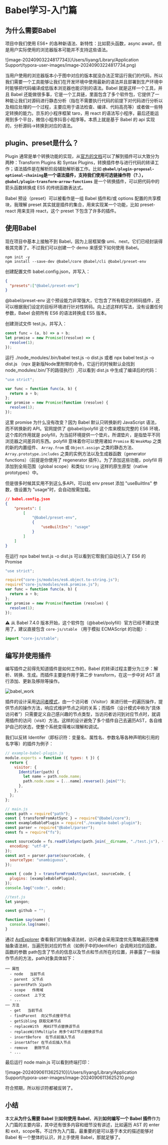 # Babel学习-入门篇



## 为什么需要Babel

项目中我们使用 ES6+ 的各种新语法、新特性：比如箭头函数，async await，但是用户实际使用的浏览器版本可能并不支持这些语法。

![image-20240903224817734](/Users/liyang/Library/Application Support/typora-user-images/image-20240903224817734.png)

 当用户使用的浏览器版本小于图中对应的版本就没办法正常运行我们的代码，所以我们需要一个工具能够让我们在开发环境中使用最新的语法并且部署到生产环境中时能够把代码编译成低版本浏览器也能识别的语法。Babel 就是这样一个工具，并且 Babel 还能做很多事，它是一个工具链，里面包含了多个软件包，它提供了一种能让我们对源码进行静态分析（指在不需要执行代码的前提下对代码进行分析以及相应处理的一个过程，主要应用于语法检查、编译、代码高亮等）或者做一些特定转换的能力。京东的小程序框架 taro，用 react 的语法写小程序，最后还能运用到多个平台，微信小程序抖音小程序等。本质上就是基于 Babel 的 api 实现的，分析源码->转换到对应的语法。

## plugin、preset是什么？

Plugin 通常是单个转换功能的实现，从[官方的文档](https://babeljs.io/docs/plugins)可以了解到插件可以大致分为两种：Transform Plugins 和 Syntax Plugins，转换插件参与进行代码的转译工作；语法插件是在解析阶段辅助解析器工作。比如 **`@babel/plugin-proposal-optional-chaining`**是一个语法插件，支持我们使用可选链操作符（?.），**` @babel/plugin-transform-arrow-functions `** 是一个转换插件，可以把代码中的箭头函数转换成 ES5 的传统函数表达式。

Babel 预设（preset）可以被看作是一组 Babel 插件和/或 options 配置的共享模块，我理解 preset 其实就是插件的集合，用来实现某一个功能，比如 preset-react 用来支持 react，这个 preset 下包含了许多的插件。

## 使用Babel

现在项目中基本上接触不到 Babel，因为上层框架像 umi、next，它们已经封装得极其完善了。不过我们可以创建一个 demo 来感受下如何使用 Babel。

```shell
npm init -y
npm install --save-dev @babel/core @babel/cli @babel/preset-env
```

创建配置文件 babel.config.json，并写入：

```json
{
  "presets":["@babel/preset-env"]
}
```

@babel/preset-env 这个预设能力非常强大，它包含了所有稳定的转码插件，还可以根据我们设定的目标环境进行针对性转码。向上述这样的写法，没有设置任何参数，Babel 会把所有 ES6 的语法转换成 ES5 版本。

创建测试文件 test.js，并写入：

```js
const func = (a, b) => a + b;
let promise = new Promise((resolve) => {
  resolve(1);
});
```

运行 ./node_modules/.bin/babel test.js -o dist.js 或者 npx babel test.js -o dist.js （npx 是新版Node里附带的命令，它运行的时候默认会找到 node_modules/.bin/下的路径执行）,可以看到 dist.js 中生成了编译后的代码：

```js
"use strict";

var func = function func(a, b) {
  return a + b;
};
var promise = new Promise(function (resolve) {
  resolve(1);
});
```

这里 promise 为什么没有改变？因为 Babel 默认只转换新的 JavaScript 语法，而不转换新的 API。官网提供了 @babel/polyfill 这个库来模拟完整的 ES6 环境，这个库的作用就是 polyfill，为当前环境提供一个垫片。所谓垫片，是指垫平不同浏览器之间差异的东西。polyfill 意味着你可以使用诸如 `Promise` 和 `WeakMap` 之类的新的内置组件、 `Array.from` 或 `Object.assign` 之类的静态方法、 `Array.prototype.includes` 之类的实例方法以及生成器函数（generator functions）（前提是你使用了 regenerator 插件）。为了添加这些功能，polyfill 将添加到全局范围（global scope）和类似 `String` 这样的原生原型（native prototypes）中。

但是很多时候其实用不到这么多API，可以给 env preset 添加 "useBuiltIns" 参数，值设置为 "usage"时，会自动按需加载。

```json
// babel.config.json
{
    "presets": [
        [
            "@babel/preset-env",
            {
                "useBuiltIns": "usage"
            }
        ]
    ]
}
```

在运行 npx babel test.js -o dist.js 可以看到它帮我们自动引入了 ES6 的 Promise

```js
"use strict";

require("core-js/modules/es6.object.to-string.js");
require("core-js/modules/es6.promise.js");
var func = function func(a, b) {
  return a + b;
};
var promise = new Promise(function (resolve) {
  resolve(1);
});

```

⚠️ 从 Babel 7.4.0 版本开始，这个软件包（@babel/polyfill）官方已经不建议使用了，建议直接包含 `core-js/stable` （用于模拟 ECMAScript 的功能）:

```js
import "core-js/stable";
```

## 编写并使用插件

编写插件之前得先知道插件是如何工作的，Babel 的转译过程主要分为三步：解析、转换、生成。而插件主要是作用于第二步 transform，在这一步中对 AST 进行添加、更新及移除等操作。

![babel_work](/Users/liyang/Pictures/babel_work.webp)

插件的设计采用[访问者模式](https://github.com/ascoders/weekly/blob/master/%E8%AE%BE%E8%AE%A1%E6%A8%A1%E5%BC%8F/189.%E7%B2%BE%E8%AF%BB%E3%80%8A%E8%AE%BE%E8%AE%A1%E6%A8%A1%E5%BC%8F%20-%20Visitor%20%E8%AE%BF%E9%97%AE%E8%80%85%E6%A8%A1%E5%BC%8F%E3%80%8B.md)，由一个访问者（Visitor）来进行统一的遍历操作，提供节点的操作方法，响应式维护节点之间的关系；而插件（设计模式中称为“具体访问者”）只需要定义自己感兴趣的节点类型，当访问者访问到对应节点时，就调用插件的访问（visit）方法。这样的设计避免了多个插件自己去遍历AST，各自维护自己的状态，使整个系统变得难以理解和调试。

我们以反转 Identifer（即标识符：变量名、属性名、参数名等各种声明和引用的名字等）的插件为例子：

```js
// example-babel-plugin.js
module.exports = function ({ types: t }) {
  return {
    visitor: {
      Identifier(path) {
        let name = path.node.name;
        path.node.name = [...name].reverse().join("");
      },
    },
  };
};

// main.js
const path = require("path");
const { transformFromAstSync } = require("@babel/core");
const exampleBablePlugin = require("./example-babel-plugin");
const parser = require("@babel/parser");
const fs = require("fs");

const sourceCode = fs.readFileSync(path.join(__dirname, "./test.js"), {
  encoding: "utf-8",
});
const ast = parser.parse(sourceCode, {
  sourceType: "unambiguous",
});

const { code } = transformFromAstSync(ast, sourceCode, {
  plugins: [exampleBablePlugin],
});
console.log("code:", code);

//test.js
let yangon;

const github = "";

function say(name) {
  console.log(name);
}
```

通过 [AstExplorer](https://astexplorer.net/) 查看我们的抽象语法树，访问者会采用深度优先策略遍历整棵抽象语法树，当遍历到对应的节点（如例子中的Identifier）会调用对应的函数，函数的参数 path包含了节点的信息以及节点和节点所在的位置，并暴露了一些操作节点的方法，path对象具体如下：

```text
── 属性      
  - node   当前节点
  - parent  父节点
  - parentPath 父path
  - scope   作用域
  - context  上下文
  - ...
── 方法
  - get   当前节点
  - findParent  向父节点搜寻节点
  - getSibling 获取兄弟节点
  - replaceWith  用AST节点替换该节点
  - replaceWithMultiple 用多个AST节点替换该节点
  - insertBefore  在节点前插入节点
  - insertAfter 在节点后插入节点
  - remove   删除节点
  - ...
```

最后运行 node main.js 可以看到终端打印：

![image-20240906113625210](/Users/liyang/Library/Application Support/typora-user-images/image-20240906113625210.png)

符合预期，所以标识符都被反转了。

## 小结

本文**从为什么需要 Babel** 到**如何使用 Babel**，再到**如何编写一个 Babel 插件**作为入门篇的主要内容，其中还有很多内容和细节没有讲述，比如遍历 AST 的 enter 和 exit，scope等。不过作为入门篇，最重要的是可以基于本文的描述能够对 Babel 有一个整体的认识，并上手使用 Babel，那就足够了。
